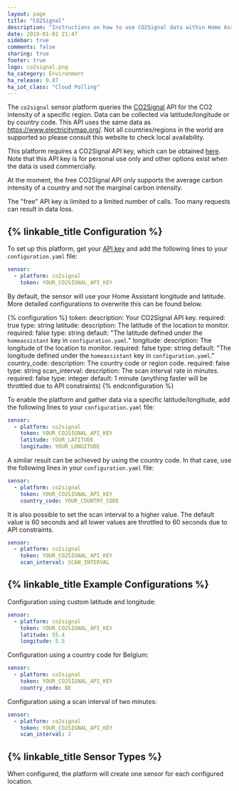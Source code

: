 ```yaml
---
layout: page
title: "CO2Signal"
description: "Instructions on how to use CO2Signal data within Home Assistant"
date: 2019-01-01 21:47
sidebar: true
comments: false
sharing: true
footer: true
logo: co2signal.png
ha_category: Environment
ha_release: 0.87
ha_iot_class: "Cloud Polling"
---
```


The `co2signal` sensor platform queries the [CO2Signal](https://www.co2signal.com/) API for the CO2 intensity of a specific region. Data can be collected via latitude/longitude or by country code. This API uses the same data as https://www.electricitymap.org/. Not all countries/regions in the world are supported so please consult this website to check local availability.

This platform requires a CO2Signal API key, which can be obtained [here](https://www.co2signal.com/). Note that this API key is for personal use only and other options exist when the data is used commercially.

At the moment, the free CO2Signal API only supports the average carbon intensity of a country and not the marginal carbon intensity.

<p class='note warning'>
The "free" API key is limited to a limited number of calls. Too many requests can result in data loss.
</p>

## {% linkable_title Configuration %}

To set up this platform, get your [API key](https://www.co2signal.com/) and add the following lines to your `configuration.yaml` file:

```yaml
sensor:
  - platform: co2signal
    token: YOUR_CO2SIGNAL_API_KEY
```

By default, the sensor will use your Home Assistant longitude and latitude. More detailed configurations to overwrite this can be found below.

{% configuration %}
token:
  description: Your CO2Signal API key.
  required: true
  type: string
latitude:
  description: The latitude of the location to monitor.
  required: false
  type: string
  default: "The latitude defined under the `homeassistant` key in `configuration.yaml`."
longitude:
  description: The longitude of the location to monitor.
  required: false
  type: string
  default: "The longitude defined under the `homeassistant` key in `configuration.yaml`."
country_code:
  description: The country code or region code.
  required: false
  type: string
scan_interval:
  description: The scan interval rate in minutes.
  required: false
  type: integer
  default: 1 minute (anything faster will be throttled due to API constraints)
{% endconfiguration %}

To enable the platform and gather data via a specific latitude/longitude, add the following lines to your `configuration.yaml` file:

```yaml
sensor:
  - platform: co2signal
    token: YOUR_CO2SIGNAL_API_KEY
    latitude: YOUR_LATITUDE
    longitude: YOUR_LONGITUDE
```

A similar result can be achieved by using the country code. In that case, use the following lines in your `configuration.yaml` file:

```yaml
sensor:
  - platform: co2signal
    token: YOUR_CO2SIGNAL_API_KEY
    country_code: YOUR_COUNTRY_CODE
```

It is also possible to set the scan interval to a higher value. The default value is 60 seconds and all lower values are throttled to 60 seconds due to API constraints.

```yaml
sensor:
  - platform: co2signal
    token: YOUR_CO2SIGNAL_API_KEY
    scan_interval: SCAN_INTERVAL
```

## {% linkable_title Example Configurations %}

Configuration using custom latitude and longitude:

```yaml
sensor:
  - platform: co2signal
    token: YOUR_CO2SIGNAL_API_KEY
    latitude: 55.4
    longitude: 5.5
```

Configuration using a country code for Belgium:

```yaml
sensor:
  - platform: co2signal
    token: YOUR_CO2SIGNAL_API_KEY
    country_code: BE
```

Configuration using a scan interval of two minutes:

```yaml
sensor:
  - platform: co2signal
    token: YOUR_CO2SIGNAL_API_KEY
    scan_interval: 2
```

## {% linkable_title Sensor Types %}

When configured, the platform will create one sensor for each configured location.

